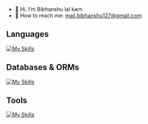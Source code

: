 - 👋 Hi, I’m Bibhanshu lal karn
- 📩 How to reach me: mail.bibhanshu127@gmail.com <br/>

**Languages**
---
[![My Skills](https://skillicons.dev/icons?i=java,js,ts)](https://skillicons.dev)

**Databases & ORMs**
---
[![My Skills](https://skillicons.dev/icons?i=mongodb,postgres,mysql,prisma)](https://skillicons.dev)



**Tools**
---
[![My Skills](https://skillicons.dev/icons?i=docker,git)](https://skillicons.dev)



<!---
bibhanshu12/bibhanshu12 is a ✨ special ✨ repository because its `README.md` (this file) appears on your GitHub profile.
You can click the Preview link to take a look at your changes.
--->
